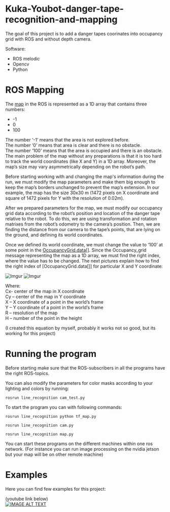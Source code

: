 # Kuka-Youbot-danger-tape-recognition-and-mapping

The goal of this project is to add a danger tapes coorinates into occupancy grid with ROS and without depth camera. 


Software:
- ROS melodic
- Opencv
- Python


# ROS Mapping

The [map](http://docs.ros.org/en/melodic/api/nav_msgs/html/msg/OccupancyGrid.html) in the ROS is represented as a 1D array that contains three numbers: 
- -1 
-	0
- 100

The number ‘-1’ means that the area is not explored before.<br/>
The number ‘0’ means that area is clear and there is no obstacle.<br/> 
The number ‘100’ means that the area is occupied and there is an obstacle.<br/> 
The main problem of the map without any preparations is that it is too hard to track the world coordinates (like X and Y) in a 1D array. Moreover, the map’s size may vary asymmetrically depending on the robot’s path.

Before starting working with and changing the map's information during the run, we must modify the map parameters and make them big enough to keep the map’s borders unchanged to prevent the map’s extension. In our example, the map has the size 30x30 m (1472 pixels on X coordinate and square of 1472 pixels for Y with the resolution of 0.02m). 

After we prepared parameters for the map, we must modify our occupancy grid data according to the robot’s position and location of the danger tape relative to the robot. To do this, we are using transformation and rotation matrixes from the robot’s odometry to the camera’s position. Then, we are finding the distance from our camera to the tape’s points, that are lying on the ground, and defining its world coordinates. 

Once we defined its world coordinate, we must change the value to ‘100’ at some point in the [OccupancyGrid.data[]](http://docs.ros.org/en/melodic/api/nav_msgs/html/msg/OccupancyGrid.html). Since the Occupancy_grid message representing the map as a 1D array, we must find the right index, where the value has to be changed. The next pictures explain how to find the right index of [OccupancyGrid.data[]] for particular X and Y coordinate:

![Imgur](https://i.imgur.com/7ktSIlQ.png)
![Imgur](https://i.imgur.com/E6BHjMD.png)

Where:<br/>
Cx- center of the map in X coordinate<br/>
Cy – center of the map in Y coordinate<br/>
X – X coordinate of a point in the world’s frame<br/>
Y – Y coordinate of a point in the world’s frame<br/>
R – resolution of the map<br/>
H – number of the point in the height<br/>

(I created this equation by myself, probably it works not so good, but its working for this project)


# Running the program
Before starting make sure that the ROS-subscribers in all the programs have the right ROS-topics.

You can also modify the parameters for color masks according to your lighting and colors by running:

`rosrun line_recognition cam_test.py`

To start the program you can with following commands:

`rosrun line_recognition python tf_map.py`

`rosrun line_recognition cam.py`

`rosrun line_recognition map.py`

You can start these programs on the different machines within one ros network. (For instance you can run image processing on the nvidia jetson but your map will be on other remote machine)

# Examples

Here you can find few examples for this project:

(youtube link below)<br/>
[![IMAGE ALT TEXT](http://img.youtube.com/vi/Qk4FWbUZ-5A/0.jpg)](http://www.youtube.com/watch?v=Qk4FWbUZ-5A "Video Title")


